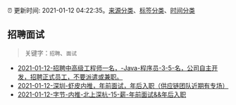 :alarm_clock: 更新时间: 2021-01-12 04:22:35。[来源分类](../README.md)、[标签分类](../TAGS.md)、[时间分类](../TIMELINE.md)

## 招聘面试


> 关键字：`招聘`、`面试`



- [2021-01-12-招聘中高级工程师一名，-Java-程序员-3-5-名，公司自主开发，招聘正式员工，不要派遣或兼职。](https://www.v2ex.com/t/744127) 
- [2021-01-12-深圳-虾皮内推，年前面试，年后入职（供应链团队近期有专场）](https://www.v2ex.com/t/744121) 
- [2021-01-12-字节-内推-北上深杭-15-薪-年前面试&&年后入职](https://www.v2ex.com/t/744098) 